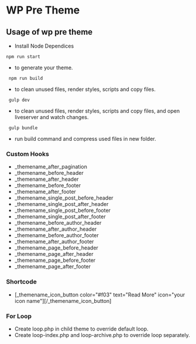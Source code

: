 # WP Pre Theme

## Usage of wp pre theme

- Install Node Dependices

<code>npm run start</code>

- to generate your theme.

<code> npm run build </code>

- to clean unused files, render styles, scripts and copy files.

<code> gulp dev </code>

- to clean unused files, render styles, scripts and copy files, and open liveserver and watch changes.

<code> gulp bundle </code>

- run build command and compress used files in new folder.

### Custom Hooks

- \_themename_after_pagination
- \_themename_before_header
- \_themename_after_header
- \_themename_before_footer
- \_themename_after_footer
- \_themename_single_post_before_header
- \_themename_single_post_after_header
- \_themename_single_post_before_footer
- \_themename_single_post_after_footer
- \_themename_before_author_header
- \_themename_after_author_header
- \_themename_before_author_footer
- \_themename_after_author_footer
- \_themename_page_before_header
- \_themename_page_after_header
- \_themename_page_before_footer
- \_themename_page_after_footer

### Shortcode

- [\_themename_icon_button color="#f03" text="Read More" icon="your icon name"][/_themename_icon_button]

### For Loop

- Create loop.php in child theme to override default loop.
- Create loop-index.php and loop-archive.php to override loop separately.
